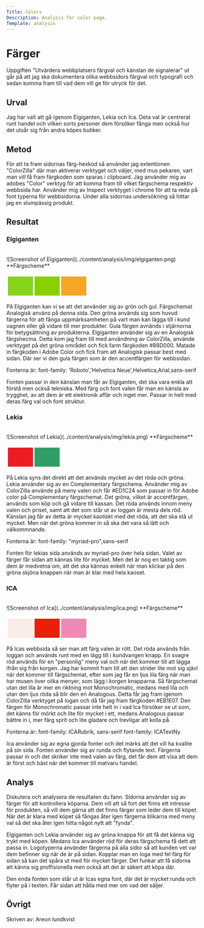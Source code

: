 ```yaml
---
Title: Colors
Description: Analysis for color page.
Template: analysis
---
```


Färger
=======================

Uppgiften "Utvärdera webbplatsers färgval och känslan de signalerar" ut går på att jag ska dokumentera olika webbsidors färgval och typografi och sedan komma fram till vad dem vill ge för utryck för det.

Urval
-----------------------

Jag har valt att gå igenom Elgiganten, Lekia och Ica. Deta val är centrerat runt handel och vilken sorts personer dem försöker fånga men också hur det utsår sig från andra köpes butiker.

Metod
-----------------------

För att ta fram sidornas färg-hexkod så använder jag extentionen "ColorZilla" där man aktiverar verktyget och väljer, med mus pekaren, vart man vill få fram färgkoden som sparas i clipboard. Jag använder mig av adobes "Color" verktyg för att komma fram till vilket färgschema respektiv webbsida har.
Använder mig av Inspect verktyget i chrome för att ta reda på font typerna för webbsidorna.
Under alla sidornas undersökning så hittar jag en slumpässig produkt.

Resultat
-----------------------

### Elgiganten
<br/>
![Screenshot of Elgiganten](../content/analysis/img/elgiganten.png)
**Färgscheme**
<table style="border-spacing: 4px; border-collapse: separate">
    <tr>
        <td style="height: 50px; width: 50px; background-color: #88d41c">
        <td style="height: 50px; width: 50px; background-color: #88d000">
        <td style="height: 50px; width: 50px; background-color: #F5A623">
    </tr>
</table>
På Elgiganten kan vi se att det använder sig av grön och gul. Färgschemat Analogisk använs på denna sida. Den gröna används sig som huvud färgerna för att fånga uppmärksamheten på vart man kan lägga till i kund vagnen eller gå vidare till mer produkter. Gula färgen avnänds i stjärnorna för betygsättning av produkterna. Elgiganten använder sig av en Analogisk färgshecma. Detta kom jag fram till med användning av ColorZilla, använde verktyget på det gröna området och fick farm färgkoden #88D000. Matade in färgkoden i Adobe Color och fick fram att Analogisk passar best med sidan. Där ser vi den gula färgen som är den accentfärgen för webbsidan.

Fonterna är:
font-family: 'Roboto','Helvetica Neue',Helvetica,Arial,sans-serif

Fonten passar in den känslan man får av Elgiganten, det ska vara enkla att förstå men också tekniska. Med färg och font valen får man en känsla av trygghet, av att dem är ett elektronik affär och inget mer. Passar in helt med deras färg val och font struktur.

### Lekia
<br/>
![Screenshot of Lekia](../content/analysis/img/lekia.png)
**Färgscheme**
<table style="border-spacing: 4px; border-collapse: separate">
    <tr>
        <td style="height: 50px; width: 50px; background-color: #ed1c24">
        <td style="height: 50px; width: 50px; background-color: #2f9f66">
    </tr>
</table>
På Lekia syns det direkt att det används mycket av det röda och gröna. Lekia använder sig av en Complementary färgschema. Använder mig av ColorZilla använde på meny valen och får #ED1C24 som passar in för Adobe color på Complementary färgschemat. Det gröna, vilket är accentfärgen, används som köp och gå vidare till kassan. Det röda används innom meny valen och priset, samt att det som står ut av loggan är mesta dels röd. Känslan jag får av detta är mycket kaotiskt med det röda, att det ska stå ut mycket. Men när det gröna kommer in så ska det vara så lätt och välkommnande. 

Fonterna är:
font-family: "myriad-pro",sans-serif

Fonten för lekias sida används av myriad-pro över hela sidan. Valet av färger får sidan att kännas lite för mycket. Men det är nog en taktig som dem är medvetna om, att det ska kännas enkelt när man klickar på den gröna skjöna knappen när man är klar med hela kaoset.

### ICA
<br/>
![Screenshot of Ica](../content/analysis/img/ica.png)
**Färgscheme**
<table style="border-spacing: 4px; border-collapse: separate">
    <tr>
        <td style="height: 50px; width: 50px; background-color: #fcece7">
        <td style="height: 50px; width: 50px; background-color: #eb1e07">
        <td style="height: 50px; width: 50px; background-color: #f088b6">
    </tr>
</table>
På Icas webbsida så ser man att färg valen är rött. Det röda används från loggan och används runt med en lägg till i kundvangen knapp. En svagre röd används för en "personlig" meny val och när det kommer till att lägga ifrån sig från korgen. Jag har kommit fram till att den strider lite mot sig sjävl när det kommer till färgschemat, efter som jag får en ljus lila färg när man har musen över olika menyer, som lägg i korgen knapparna. Så färgschemat utan det lila är mer en riktning mot Monochromatic, medans med lila och utan den ljus röda så blir den en Analogous. Detta får jag fram igenom ColorZilla verktyget på logan och då får jag fram färgkoden #EB1E07. Den färgen för Monochromatic passar inte helt in i vad Ica försöker se ut som, det känns för mörkt och lite för mycket i ett, medans Analogous passar bättre in i, mer färg sprit och lite gladare och trevligar att kolla på.

Fonterna är:
font-family: ICARubrik, sans-serif
font-family: ICATextNy

Ica använder sig av egna gjorda fonter och det märks att det vill ha kvalite på sin sida. Fonten använder sig av runda och flytande text. Färgerna passar in och det skriker inte med valen av färg, det får dem att visa att dem är först och bäst när det kommer till matvaru handel.

Analys
-----------------------

Diskutera och analysera de resultaten du fann.
Sidorna använder sig av färger för att kontrollera köparna. Dem vill att så fort det finns ett intresse för produkten, så vill dem gärna att det finns färger som leder dem till köpet. När det är klara med köpet så fångas åter igen färgerna blikarna med meny val så det ska åter igen hitta något nytt att "fynda".

Elgiganten och Lekia använder sig av gröna knappa för att få det känna sig trykt med köpen. Medans Ica använder röd för deras färgschema få dett att passa in.
Logotyperna använder färgerna på alla sidor så att kunden vet var dem befinner sig när de är på sidan. Kopplar man en loga med fel färg för sidan så kan det spåra ut med för mycket färger. Det funkar att få sidorna att känna sig proffisionella men också att det är säkert att köpa där.

Den enda fonten som står ut är Icas egna font, där det är mycket runda och flyter på i texten. Får sidan att hålla med mer om vad det säljer.

Övrigt
-----------------------

Skriven av: Areon lundkvist
